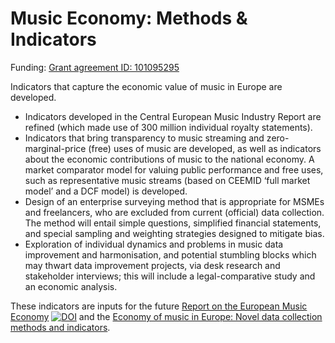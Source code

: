 # Music Economy: Methods & Indicators

Funding: [Grant agreement ID: 101095295](https://cordis.europa.eu/project/id/101095295)

Indicators that capture the economic value of music in Europe are developed.
- Indicators developed in the Central European Music Industry Report are refined (which made use of 300 million
individual royalty statements).
- Indicators that bring transparency to music streaming and zero-marginal-price (free) uses of music are developed, as
well as indicators about the economic contributions of music to the national economy. A market comparator model for
valuing public performance and free uses, such as representative music streams (based on CEEMID ‘full market model’
and a DCF model) is developed.
- Design of an enterprise surveying method that is appropriate for MSMEs and freelancers, who are excluded from
current (official) data collection. The method will entail simple questions, simplified financial statements, and special
sampling and weighting strategies designed to mitigate bias.
- Exploration of individual dynamics and problems in music data improvement and harmonisation, and potential
stumbling blocks which may thwart data improvement projects, via desk research and stakeholder interviews; this will
include a legal-comparative study and an economic analysis.

These indicators are inputs for the future [Report on the European Music Economy](https://zenodo.org/record/6464782#.Ylq7JNpBzIU) [![DOI](https://zenodo.org/badge/DOI/10.5281/zenodo.6464782.svg)](https://doi.org/10.5281/zenodo.6464782) and the [Economy of music in Europe: Novel data collection methods and indicators](https://doi.org/10.5281/zenodo.6464990).
